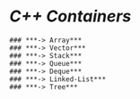 # ***C++ Containers***

```
### ***-> Array***
### ***-> Vector***
### ***-> Stack***
### ***-> Queue***
### ***-> Deque***
### ***-> Linked-List***
### ***-> Tree***

```

